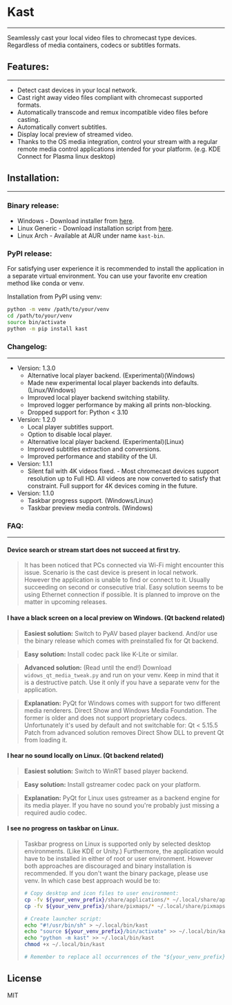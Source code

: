 # Kast
---
Seamlessly cast your local video files to chromecast type devices.
Regardless of media containers, codecs or subtitles formats.

## Features:
---
- Detect cast devices in your local network.
- Cast right away video files compliant with chromecast supported formats.
- Automatically transcode and remux incompatible video files before casting.
- Automatically convert subtitles.
- Display local preview of streamed video.
- Thanks to the OS media integration, control your stream with a regular remote media control applications intended for your platform.
(e.g. KDE Connect for Plasma linux desktop)

## Installation:
---

### Binary release:
- Windows - Download installer from [here](https://bitbucket.org/massultidev/kast/downloads/).
- Linux Generic - Download installation script from [here](https://bitbucket.org/massultidev/kast/downloads/).
- Linux Arch - Available at AUR under name `kast-bin`.

### PyPI release:
For satisfying user experience it is recommended to install the application in a separate virtual environment.
You can use your favorite env creation method like conda or venv.

Installation from PyPI using venv:
```sh
python -m venv /path/to/your/venv
cd /path/to/your/venv
source bin/activate
python -m pip install kast
```

### Changelog:
---
- Version: 1.3.0
    - Alternative local player backend. (Experimental)(Windows)
    - Made new experimental local player backends into defaults. (Linux/Windows)
    - Improved local player backend switching stability.
    - Improved logger performance by making all prints non-blocking.
    - Dropped support for: Python < 3.10
- Version: 1.2.0
    - Local player subtitles support.
    - Option to disable local player.
    - Alternative local player backend. (Experimental)(Linux)
    - Improved subtitles extraction and conversions.
    - Improved performance and stability of the UI.
- Version: 1.1.1
    - Silent fail with 4K videos fixed. - Most chromecast devices support resolution up to Full HD. All videos are now converted to satisfy that constraint. Full support for 4K devices coming in the future.
- Version: 1.1.0
    - Taskbar progress support. (Windows/Linux)
    - Taskbar preview media controls. (Windows)

### FAQ:
---

#### Device search or stream start does not succeed at first try.
> It has been noticed that PCs connected via Wi-Fi might encounter this issue.
Scenario is the cast device is present in local network.
However the application is unable to find or connect to it.
Usually succeeding on second or consecutive trial.
Easy solution seems to be using Ethernet connection if possible.
It is planned to improve on the matter in upcoming releases.

#### I have a black screen on a local preview on Windows. (Qt backend related)
> **Easiest solution:**
Switch to PyAV based player backend.
And/or use the binary release which comes with preinstalled fix for Qt backend.

> **Easy solution:**
Install codec pack like K-Lite or similar.

> **Advanced solution:**
(Read until the end!) Download `widows_qt_media_tweak.py` and run on your venv.
Keep in mind that it is a destructive patch.
Use it only if you have a separate venv for the application.

> **Explanation:**
PyQt for Windows comes with support for two different media renderers.
Direct Show and Windows Media Foundation.
The former is older and does not support proprietary codecs.
Unfortunately it's used by default and not switchable for: Qt < 5.15.5
Patch from advanced solution removes Direct Show DLL to prevent Qt from loading it.

#### I hear no sound locally on Linux. (Qt backend related)
> **Easiest solution:**
Switch to WinRT based player backend.

> **Easy solution:**
Install gstreamer codec pack on your platform.

> **Explanation:**
PyQt for Linux uses gstreamer as a backend engine for its media player.
If you have no sound you're probably just missing a required audio codec.

#### I see no progress on taskbar on Linux.
> Taskbar progress on Linux is supported only by selected desktop environments. (Like KDE or Unity.)
Furthermore, the application would have to be installed in either of root or user environment.
However both approaches are discouraged and binary installation is recommended.
If you don't want the binary package, please use venv.
In which case best approach would be to:
> ```sh
> # Copy desktop and icon files to user environment:
> cp -fv ${your_venv_prefix}/share/applications/* ~/.local/share/applications/
> cp -fv ${your_venv_prefix}/share/pixmaps/* ~/.local/share/pixmaps/
>
> # Create launcher script:
> echo "#!/usr/bin/sh" > ~/.local/bin/kast
> echo "source ${your_venv_prefix}/bin/activate" >> ~/.local/bin/kast
> echo "python -m kast" >> ~/.local/bin/kast
> chmod +x ~/.local/bin/kast
>
> # Remember to replace all occurrences of the "${your_venv_prefix}" with an actual path to your env directory!
> ```

## License
MIT
